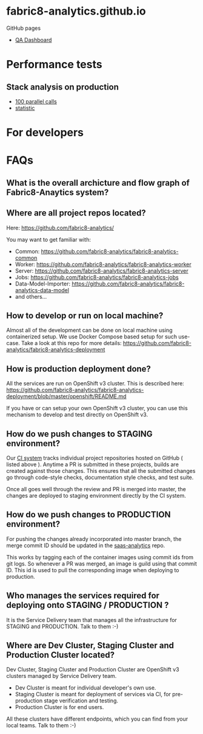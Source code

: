 # fabric8-analytics.github.io
GitHub pages

 * [QA Dashboard](dashboard/dashboard.html)

# Performance tests

## Stack analysis on production

 * [100 parallel calls](perf-tests/core_api/stack_analysis/production_100_calls/stack_analysis_parallel_calls_100_threads.png)
 * [statistic](perf-tests/core_api/stack_analysis/production_100_calls/stack_analysis_parallel_calls_100_threads_concurrent_100_threads_min_max_avg_times.png)

# For developers

# FAQs

## What is the overall archicture and flow graph of Fabric8-Anaytics system?

## Where are all project repos located?

Here: https://github.com/fabric8-analytics/

You may want to get familiar with:

 * Common: https://github.com/fabric8-analytics/fabric8-analytics-common
 * Worker: https://github.com/fabric8-analytics/fabric8-analytics-worker
 * Server: https://github.com/fabric8-analytics/fabric8-analytics-server
 * Jobs: https://github.com/fabric8-analytics/fabric8-analytics-jobs
 * Data-Model-Importer: https://github.com/fabric8-analytics/fabric8-analytics-data-model
 * and others...

## How to develop or run on local machine?

Almost all of the development can be done on local machine using containerized setup. We use Docker Compose based setup for such use-case. Take a look at this repo for more details: https://github.com/fabric8-analytics/fabric8-analytics-deployment

## How is production deployment done?

All the services are run on OpenShift v3 cluster. This is described here: https://github.com/fabric8-analytics/fabric8-analytics-deployment/blob/master/openshift/README.md

If you have or can setup your own OpenShift v3 cluster, you can use this mechanism to develop and test directly on OpenShift v3.

## How do we push changes to STAGING environment?

Our [CI system](https://ci.centos.org/view/Devtools/) tracks individual project repositories hosted on GitHub ( listed above ). Anytime a PR is submitted in these projects, builds are created against those changes. This ensures that all the submitted changes go through code-style checks, documentation style checks, and test suite.

Once all goes well through the review and PR is merged into master, the changes are deployed to staging environment directly by the CI system.

## How do we push changes to PRODUCTION environment?

For pushing the changes already incorporated into master branch, the merge commit ID should be updated in the [saas-analytics](https://github.com/openshiftio/saas-analytics/tree/master/bay-services) repo.

This works by tagging each of the container images using commit ids from git logs. So whenever a PR was merged, an image is guild using that commit ID. This id is used to pull the corresponding image when deploying to production.

## Who manages the services required for deploying onto STAGING / PRODUCTION ?

It is the  Service Delivery team that manages all the infrastructure for STAGING and PRODUCTION. Talk to them :-)

## Where are Dev Cluster, Staging Cluster and Production Cluster located?

Dev Cluster, Staging Cluster and Production Cluster are OpenShift v3 clusters managed by Service Delivery team.


 * Dev Cluster is meant for individual developer's own use.
 * Staging Cluster is meant for deployment of services via CI, for pre-production stage verification and testing.
 * Production Cluster is for end users.

All these clusters have different endpoints, which you can find from your local teams. Talk to them :-)

